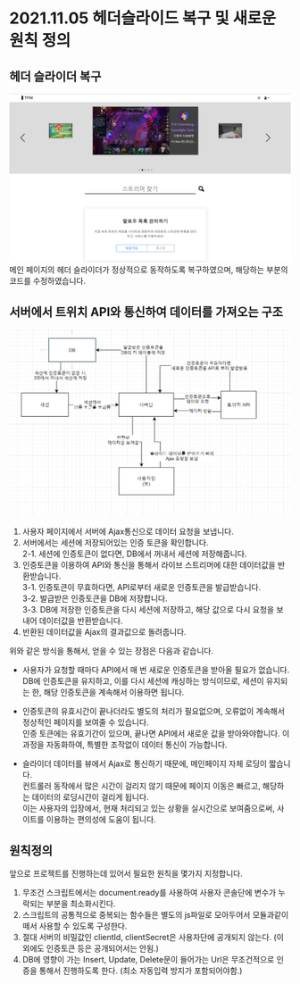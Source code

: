 2021.11.05 헤더슬라이드 복구 및 새로운 원칙 정의
====================
## 헤더 슬라이더 복구
![Alt text](../img/20211105-1.png)
메인 페이지의 헤더 슬라이더가 정상적으로 동작하도록 복구하였으며, 해당하는 부분의 코드를 수정하였습니다.


## 서버에서 트위치 API와 통신하여 데이터를 가져오는 구조
![Alt text](../img/20211105-2.png)
1. 사용자 페이지에서 서버에 Ajax통신으로 데이터 요청을 보냅니다.         
2. 서버에서는 세션에 저장되어있는 인증 토큰을 확인합니다.         
2-1. 세션에 인증토큰이 없다면, DB에서 꺼내서 세션에 저장해줍니다.        
3. 인증토큰을 이용하여 API와 통신을 통해서 라이브 스트리머에 대한 데이터값을 반환받습니다.            
3-1. 인증토큰이 무효하다면, API로부터 새로운 인증토큰을 발급받습니다.     
3-2. 발급받은 인증토큰을 DB에 저장합니다.     
3-3. DB에 저장한 인증토큰을 다시 세션에 저장하고, 해당 값으로 다시 요청을 보내어 데이터값을 반환받습니다.      
4. 반환된 데이터값을 Ajax의 결과값으로 돌려줍니다.      

위와 같은 방식을 통해서, 얻을 수 있는 장점은 다음과 같습니다.
* 사용자가 요청할 때마다 API에서 매 번 새로운 인증토큰을 받아올 필요가 없습니다.       
DB에 인증토큰을 유지하고, 이를 다시 세션에 캐싱하는 방식이므로, 세션이 유지되는 한, 해당 인증토큰을 계속해서 이용하면 됩니다.


* 인증토큰의 유효시간이 끝나더라도 별도의 처리가 필요없으며, 오류없이 계속해서 정상적인 페이지를 보여줄 수 있습니다.      
인증 토큰에는 유효기간이 있으며, 끝나면 API에서 새로운 값을 받아와야합니다. 이 과정을 자동화하여, 특별한 조작없이 데이터 통신이 가능합니다.       
      
   
* 슬라이더 데이터를 뷰에서 Ajax로 통신하기 때문에, 메인페이지 자체 로딩이 짧습니다.        
컨트롤러 동작에서 많은 시간이 걸리지 않기 때문에 페이지 이동은 빠르고, 해당하는 데이터의 로딩시간이 걸리게 됩니다.     
이는 사용자의 입장에서, 현재 처리되고 있는 상황을 실시간으로 보여줌으로써, 사이트를 이용하는 편의성에 도움이 됩니다.      
       
        
## 원칙정의
앞으로 프로젝트를 진행하는데 있어서 필요한 원칙을 몇가지 지정합니다.
1. 무조건 스크립트에서는 document.ready를 사용하여 사용자 콘솔단에 변수가 누락되는 부분을 최소화시킨다.
2. 스크립트의 공통적으로 중복되는 함수들은 별도의 js파일로 모아두어서 모듈과같이 떼서 사용할 수 있도록 구성한다.
3. 절대 서버의 비밀값인 clientId, clientSecret은 사용자단에 공개되지 않는다. (이외에도 인증토큰 등은 공개되어서는 안됨.)
4. DB에 영향이 가는 Insert, Update, Delete문이 들어가는 Url은 무조건적으로 인증을 통해서 진행하도록 한다. (최소 자동입력 방지가 포함되어야함.)


